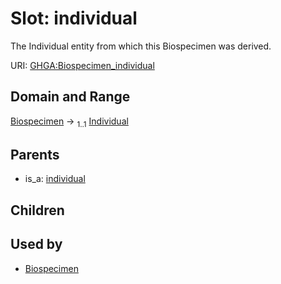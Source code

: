 
# Slot: individual


The Individual entity from which this Biospecimen was derived.

URI: [GHGA:Biospecimen_individual](https://w3id.org/GHGA/Biospecimen_individual)


## Domain and Range

[Biospecimen](Biospecimen.md) &#8594;  <sub>1..1</sub> [Individual](Individual.md)

## Parents

 *  is_a: [individual](individual.md)

## Children


## Used by

 * [Biospecimen](Biospecimen.md)
